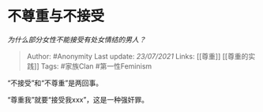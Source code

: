 # 不尊重与不接受
*为什么部分女性不能接受有处女情结的男人？*

> Author: #Anonymity
Last update: *23/07/2021* 
Links: [[尊重]] [[尊重的实践]]
Tags:  #家族Clan #第一性Feminism



“不接受”和“不尊重”是两回事。

“尊重我”就要“接受我xxx”，这是一种强奸罪。



